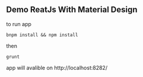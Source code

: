 ## Demo ReatJs With Material Design

to run app

```
bnpm install && npm install
```

then

```
grunt
```

app will avalible on http://localhost:8282/
